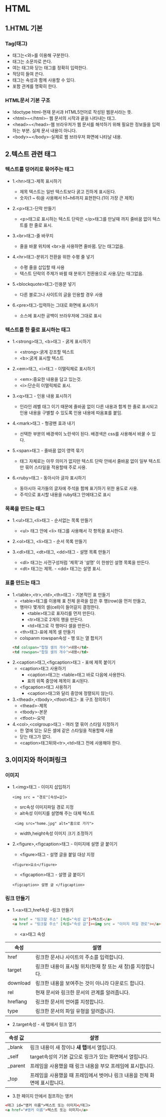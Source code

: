 # HTML
## 1.HTML 기본
### Tag(태그)
- 태그는<와>를 이용해 구분한다.
- 태그는 소문자로 쓴다.
- 여는 태그와 닫는 태그를 정확히 입력한다.
- 적당히 들여 쓴다.
- 태그는 속성과 함께 사용할 수 있다.
- 포함 관계를 명확히 한다.

### HTML문서 기본 구조
- !doctype html-현재 문서과 HTML5언어로 작성된 웹문서라는 뜻.
- \<html>~\</html>- 웹 문서의 시작과 끝을 나타내는 태그.
- \<head>~\</head>-웹 브라우저가 웹 문서를 해석하기 위해 필요한 정보들을 입력하는 부분. 실제 문서 내용이 아니다.
- \<body>~\</body>-실제로 웹 브라우저 화면에 나타날 내용.

## 2.텍스트 관련 태그
### 텍스트를 덩어리로 묶어주는 태그

  - 1.\<hn>태그-제목 표시하기
    - 제목 텍스트는 일반 텍스트보다 굵고 진하게 표시된다.
    - 숫자(1 ~ 6)을 사용해서 h1~h6까지 표현한다.(1이 가장 큰 제목)
  
  - 2.\<p>태그-단락 만들기
    - \<p>태그로 표시하는 텍스트 단락은 \</p>태그를 만날때 까지 줄바꿈 없이 텍스트를 한 줄로 표시.
   
  - 3.\<br>태그-줄 바꾸지
    - 줄을 바꿀 위치에 \<br>을 사용하면 줄바뀜. 닫는 태그없음.
  
  - 4.\<hr>태그-분위기 전환을 위한 수평 줄 넣기
    - 수평 줄을 삽입할 때 사용
    - 텍스트 단락의 주제가 바뀔 때 분위기 전환용으로 사용.닫는 태그없음.

  - 5.\<blockquote>태그-인용문 넣기
    - 다른 블로그나 사이트의 글을 인용할 경우 사용

  - 6.\<pre>태그-입력하는 그대로 화면에 표시하기
    - 소스에 표시한 공백이 브라우저에 그대로 표시

### 텍스트를 한 줄로 표시하는 태그

  - 1.\<strong>태그, \<b>태그 - 굵게 표시하기
    - \<strong>:굵게 강조할 텍스트
    - \<b>:굵게 표시할 텍스트
   
   - 2.\<em>태그, \<i>태그 - 이탤릭체로 표시하기
     - \<em>:중요한 내용을 담고 있는것.
     - \<i>:단순히 이탤릭체로 표시.
  
   - 3.\<q>태그 - 인용 내용 표시하기
     - 인라인 레벨 태그 이기 때문에 줄바꿈 없이 다른 내용과 함계 한 줄로 표시되고 인용 내용을 구별할 수 있도록 인용 내용에 따옴표를 붙임.
   
   - 4.\<mark>태그 - 형광펜 효과 내기
     - 선택한 부분의 배경색이 노란색이 된다. 배경색은 css를 사용해서 바꿀 수 있다.
   
   - 5.\<span>태그 - 줄바꿈 없이 영역 묶기
     - 태그 자체로는 아무 의미가 없지만 텍스트 단락 안에서 줄바꿈 없이 일부 텍스트만 묶어 스타일을 적용할때 주로 사용.
   
   - 6.\<ruby>태그 - 동아시아 글자 표시하기
     - 동아시아 국가들의 글자에 주석을 함께 표기하기 위한 용도로 사용.
     - 주석으로 표시할 내용을 ruby태그 안에<rt>태그로 표시

### 목록을 만드는 태그
   - 1.\<ul>태그,\<li>태그 - 순서없는 목록 만들기
     - \<ul> 태그 안에 \<li> 태그를 사용해서 각 항목을 표시한다.
    
   - 2.\<ol>태그, \<li>태그 - 순서 목록 만들기
     
   - 3.\<dl>태그, \<dt>태그, \<dd>태그 - 설명 목록 만들기
     - \<dl> 태그는 사전구성처럼 '제목'과 '설명' 이 한쌍인 설명 목록을 만든다.
     - \<dt> 태그는 제목.
    - \<dd> 태그는 설명 표시.
   
### 표를 만드는 태그
   - 1.\<table>,\<tr>,\<td>,\<th>태그 - 기본적인 표 만들기
     - \<table>태그를 이용해 표 전체 윤곽을 잡은 후 행(row)을 먼저 만들고,
     - 행마다 몇개의 셀(cell)이 들어갈지 결정한다.
       - \<table>태그로 표자리를 먼저 만든다. 
       - \<tr>태그로 2개의 행을 만든다.
       - \<td>태그로 각 행마다 셀을 만든다.
     - \<th>태그-표에 제목 셀 만들기
     - colspanm rowspan속성 - 행 또는 열 합치기
     ```html
     <td colspan="합칠 셀의 개수">내용</td>
     <td rowspan="합칠 셀의 개수">내용</td>
     ```
   - 2.\<caption>태그,\<figcaption>태그 - 표에 제목 붙이기
      - \<caption>태그 사용하기
        - \<caption>태그는 \<table>태그 바로 다음에 사용한다.
        - 표의 위쪽 중앙에 제목이 표시된다.
      - \<figcaption>태그 사용하기
        - \<caption>태그와 달리 중앙에 정렬되지 않는다.
   - 3.\<thead>,\<tbody>,\<tfoot>태그- 표 구조 정의하기
      - \<thead>-제목
      - \<tbody>-본문
      - \<tfoot>-요약
   - 4.\<col>,\<colgroup>태그 - 여러 열 묶어 스타일 지정하기
      - 한 열에 있는 모든 셀에 같은 스타일을 적용할때 사용
      - 닫는 태그가 없다.
      - \<caption>태그뒤와\<tr>,\<td>태그 전에 사용해야 한다.    
 
## 3.이미지와 하이퍼링크
### 이미지 
  - 1.\<img>태그 - 이미지 삽입하기
    ```
    <img src = "경로"[속성=값]>  
    ```
  
    - src속성 이미지파일 경로 지정
    - alt속성 이미지를 설명해 주는 대체 텍스트   
    ``` 
     <img src="home.jpg" alt="홈으로 가기">
    ```
    - width,height속성 이미지 크기 조정하기
  
  - 2.\<figure>,\<figcaption>태그 - 이미지에 설명 글 붙이기
    - \<figure>태그 - 설명 글을 붙일 대상 지정
    ```
    <figure>요소</figure>
    ```
    
    - \<figcaption>태그 - 설명 글 붙이기
    ```
    <figcaption> 설명 글 </figcaption>
    ```

### 링크 만들기
  - 1.\<a>태그,href속성 -링크 만들기
    ```html
    <a href = "링크할 주소" [속성="속성 값"]>텍스트</a>
    <a href = "링크할 주소" [속성="속성 값"]><img src = "이미지 파일 경로"></a>
    ```
     - \<a>태그 속성
  
  |속성|설명|
  |--|--|
  |href|링크한 문서나 사이트의 주소를 입력합니다.|
  |target|링크한 내용이 표시될 위치(현재 창 또는 새 창)를 지정합니다.
  |download|링크한 내용을 보여주는 것이 아니라 다운로드 합니다.|
  |rel|현재 문서와 링크한 문서의 관계를 알려줍니다.|
  |hreflang|링크한 문서의 언어를 지정합니다.|
  |type|링크한 문서의 파일 유형을 알려줍니다.|
  
  - 2.target속성 - 새 탭에서 링크 열기
  
  |속성 값|설명|
  |--|--|
  |\_blank|링크 내용이 새 창이나 **새 탭**에서 열립니다.|
  |\_self|target속성의 기본 값으로 링크가 있는 화면에서 열립니다.|
  |\_parent|프레임을 사용했을 때 링크 내용을 부모 프레임에 표시합니다.|
  |\_top|프레임을 사용했을 때 프레임에서 벗어나 링크 내용을 전체 화면에 표시합니다.|
  
  
  - 3.한 페이지 안에서 점프하는 앵커
```html
<태그 id="앵커 이름">텍스트 또는 이미지</태그>
<a href="#앵커 이름">텍스트 또는 이미지</a>
```
  
  
    
